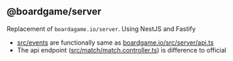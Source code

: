 ## @boardgame/server

Replacement of `boardagame.io/server`. Using NestJS and Fastify

- [src/events](./src/events/events.gateway.ts) are functionally same as [boardgame.io/src/server/api.ts]('https://github.com/boardgameio/boardgame.io/blob/master/src/server/api.ts')
- The api endpoint ([src/match/match.controller.ts](./src/match/match.controller.ts)) is difference to official
